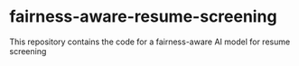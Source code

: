 # fairness-aware-resume-screening
This repository contains the code for a fairness-aware AI model for resume screening
